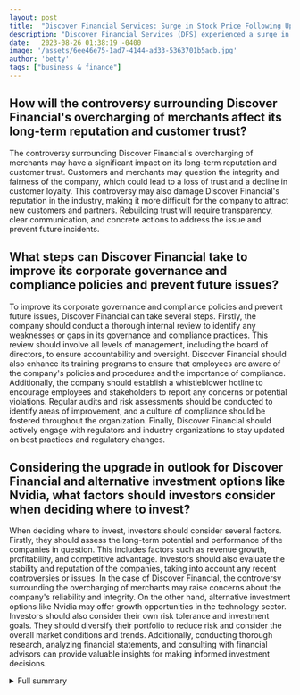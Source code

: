 ```yaml
---
layout: post
title:  "Discover Financial Services: Surge in Stock Price Following Upgrade Amid Controversy"
description: "Discover Financial Services (DFS) experienced a surge in its stock price following an upgrade by Wolfe Research, despite skepticism raised by Jim Cramer. The controversy surrounding Discover's overcharging of merchants has led to a review of corporate governance and compliance policies. Discover remains committed to its shareholders, evidenced by its solid financial results and dedication to compensation for affected merchants. The outlook for Discover Financial Services has been upgraded, and alternative investment options like Nvidia (NVDA) stock are also worth considering."
date:   2023-08-26 01:38:19 -0400
image: '/assets/6ee46e75-1ad7-4144-ad33-5363701b5adb.jpg'
author: 'betty'
tags: ["business & finance"]
---
```


## How will the controversy surrounding Discover Financial's overcharging of merchants affect its long-term reputation and customer trust?
The controversy surrounding Discover Financial's overcharging of merchants may have a significant impact on its long-term reputation and customer trust. Customers and merchants may question the integrity and fairness of the company, which could lead to a loss of trust and a decline in customer loyalty. This controversy may also damage Discover Financial's reputation in the industry, making it more difficult for the company to attract new customers and partners. Rebuilding trust will require transparency, clear communication, and concrete actions to address the issue and prevent future incidents.

## What steps can Discover Financial take to improve its corporate governance and compliance policies and prevent future issues?
To improve its corporate governance and compliance policies and prevent future issues, Discover Financial can take several steps. Firstly, the company should conduct a thorough internal review to identify any weaknesses or gaps in its governance and compliance practices. This review should involve all levels of management, including the board of directors, to ensure accountability and oversight. Discover Financial should also enhance its training programs to ensure that employees are aware of the company's policies and procedures and the importance of compliance. Additionally, the company should establish a whistleblower hotline to encourage employees and stakeholders to report any concerns or potential violations. Regular audits and risk assessments should be conducted to identify areas of improvement, and a culture of compliance should be fostered throughout the organization. Finally, Discover Financial should actively engage with regulators and industry organizations to stay updated on best practices and regulatory changes.

## Considering the upgrade in outlook for Discover Financial and alternative investment options like Nvidia, what factors should investors consider when deciding where to invest?
When deciding where to invest, investors should consider several factors. Firstly, they should assess the long-term potential and performance of the companies in question. This includes factors such as revenue growth, profitability, and competitive advantage. Investors should also evaluate the stability and reputation of the companies, taking into account any recent controversies or issues. In the case of Discover Financial, the controversy surrounding the overcharging of merchants may raise concerns about the company's reliability and integrity. On the other hand, alternative investment options like Nvidia may offer growth opportunities in the technology sector. Investors should also consider their own risk tolerance and investment goals. They should diversify their portfolio to reduce risk and consider the overall market conditions and trends. Additionally, conducting thorough research, analyzing financial statements, and consulting with financial advisors can provide valuable insights for making informed investment decisions.

<details>
  <summary>Full summary</summary>
Discover Financial Services (DFS) experienced a surge in its stock price following an upgrade by Wolfe Research, which changed its rating on the stock to outperform from peer perform. However, the upgrade has not been without skepticism. Jim Cramer raised concerns about reports of Discover overcharging merchants for over a decade and recommended investing in Nvidia (NVDA) stock instead.<br><br>In response to the controversy, Discover Financial reported solid results in line with expectations. Despite the misclassification of card types leading to overcharging merchants, the affected revenue is less than 1% of cumulative transaction fees since 2007. Discover has allocated $365 million for estimated merchant compensation, showing its commitment to addressing the issue.<br><br>Furthermore, Discover has taken steps to review its corporate governance and compliance policies. As part of this process, the company has put share repurchases on hold. Additionally, Discover has received a proposed consent order from the Federal Deposit Insurance Corporation, indicating that discussions with regulators will need to be closely monitored.<br><br>Despite the governance concerns, Discover Financial's net revenue has increased by 21% from last year and 3.6% from last quarter to $3.9 billion. However, EPS has decreased year over year to $3.54. Nevertheless, Discover maintains a fair value estimate of $146 and a return on equity of 26%.<br><br>The revenue growth is primarily driven by net interest income growth. Net interest income has increased by 22% to $3.2 billion. This growth can be attributed to strong loan growth and wider net interest margins. Average loans grew by 20% from the prior-year quarter, and credit card receivables increased by 21% to $92 billion. However, the net interest margin (NIM) has decreased sequentially to 11.06% last quarter, mainly due to higher funding costs resulting from increased competition for deposits.<br><br>Moving forward, Discover Financial does not expect further NIM expansion. The uncertainty surrounding Discover has increased, given the recent issues. However, the scale of the revealed issues is not sufficient to materially alter projections.<br><br>Meanwhile, Wolfe Research has upgraded its outlook for Discover Financial Services from peer perform to outperform. The average one-year price target for Discover Financial Services is $120.83, representing a 36.39% increase. Furthermore, the projected annual revenue for Discover Financial Services is $14,658MM, reflecting a 35.85% increase.<br><br>Discover Financial Services has also declared a regular quarterly dividend of $0.70 per share. With a current dividend yield of 3.16%, the dividend payout ratio is 0.18. The 3-year dividend growth rate for Discover Financial Services is 0.59%.<br><br>In terms of institutional ownership, 1756 funds or institutions reported positions in Discover Financial Services. The average portfolio weight of all funds dedicated to DFS is 0.25%. However, total shares owned by institutions have decreased by 2.82% in the last three months.<br><br>In comparison, Nvidia (NVDA) stock is an alternative investment option. NVDA's valuation ratios are as follows: price/sales is 35.08, price/forward earnings is 111.15, and price/book is 41.33. Investors can refer to these ratios to compare NVDA's valuation with the market index.<br><br>In conclusion, Discover Financial Services has experienced a surge in its stock price following an upgrade by Wolfe Research, despite skepticism raised by Jim Cramer. The controversy surrounding Discover's overcharging of merchants has led to a review of corporate governance and compliance policies. Discover remains committed to its shareholders, evidenced by its solid financial results and dedication to compensation for affected merchants. The outlook for Discover Financial Services has been upgraded, and alternative investment options like Nvidia (NVDA) stock are also worth considering.
</details>
